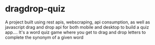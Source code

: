 # dragdrop-quiz
A project built using rest apis, webscraping, api consumption, as well as javascript drag and drop api for both mobile and desktop to build a quiz app.... It's a word quiz game where you get to drag and drop letters to complete the synonym of a given word
